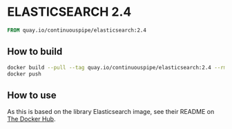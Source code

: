 # ELASTICSEARCH 2.4

```Dockerfile
FROM quay.io/continuouspipe/elasticsearch:2.4
```

## How to build
```bash
docker build --pull --tag quay.io/continuouspipe/elasticsearch:2.4 --rm .
docker push
```

## How to use

As this is based on the library Elasticsearch image, see their README on [The Docker Hub](https://hub.docker.com/_/elasticsearch/).
